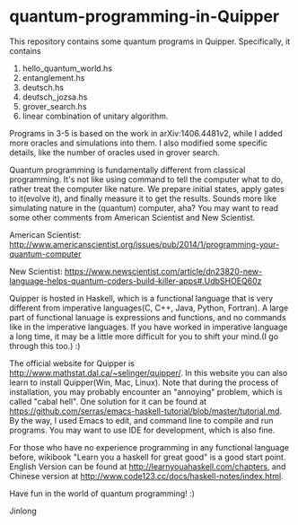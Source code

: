 # quantum-programming-in-Quipper

This repository contains some quantum programs in Quipper. 
Specifically, it contains 
1. hello_quantum_world.hs 
2. entanglement.hs
3. deutsch.hs 
4. deutsch_jozsa.hs 
5. grover_search.hs
6. linear combination of unitary algorithm.

Programs in 3-5 is based on the work in arXiv:1406.4481v2, while I added more oracles and simulations into them. I also 
modified some specific details, like the number of oracles used in grover search.

Quantum programming is fundamentally different from classical programming. It's not like using command to tell the computer 
what to do, rather treat the computer like nature. We prepare initial states, apply gates to it(evolve it), and finally
measure it to get the results. Sounds more like simulating nature in the (quantum) computer, aha? You may want to read some
other comments from American Scientist and New Scientist.

American Scientist: http://www.americanscientist.org/issues/pub/2014/1/programming-your-quantum-computer

New Scientist: https://www.newscientist.com/article/dn23820-new-language-helps-quantum-coders-build-killer-apps#.UdbSHOEQ60z

Quipper is hosted in Haskell, which is a functional language that is very different from imperative languages(C, C++, Java,
Python, Fortran). A large part of functional lanuage is expressions and functions, and no commands like in the imperative languages.
If you have worked in imperative language a long time, it may be a little more difficult for you to shift your mind.(I go
through this too.) :)

The official website for Quipper is http://www.mathstat.dal.ca/~selinger/quipper/. In this website you can also learn to 
install Quipper(Win, Mac, Linux). Note that during the process of installation, you may probably encounter an "annoying"
problem, which is called "cabal hell". One solution for it can be found at
https://github.com/serras/emacs-haskell-tutorial/blob/master/tutorial.md. By the way, I used Emacs to edit, and command line
to compile and run programs. You may want to use IDE for development, which is also fine.

For those who have no experience programming in any functional language before, wikibook "Learn you a haskell for great good"
is a good start point. English Version can be found at http://learnyouahaskell.com/chapters, and Chinese version at 
http://www.code123.cc/docs/haskell-notes/index.html.

Have fun in the world of quantum programming! :)

Jinlong
